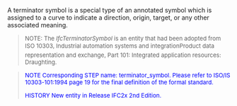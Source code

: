 A terminator symbol is a special type of an annotated symbol which is assigned to a curve to indicate a direction, origin, target, or any other associated meaning.

> <font size="-1">NOTE: The <i>IfcTerminatorSymbol</i> is an entity that
		  had been adopted from ISO 10303, Industrial automation systems and
		  integration&#151;Product data representation and exchange, Part 101: Integrated
		  application resources: Draughting.</font>
>

> <font color="#0000FF" size="-1"> NOTE Corresponding STEP name:
		  terminator_symbol. Please refer to ISO/IS 10303-101:1994 page 19 for the final
		  definition of the formal standard. </font>
> 
> <font size="-1"><font color="#0000FF">HISTORY New entity in Release
		  IFC2x 2nd Edition.</font> </font>
>